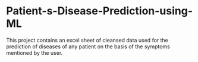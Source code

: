 # Patient-s-Disease-Prediction-using-ML
This project contains an excel sheet of cleansed data used for the prediction of diseases of any patient on the basis of the symptoms mentioned by the user.
